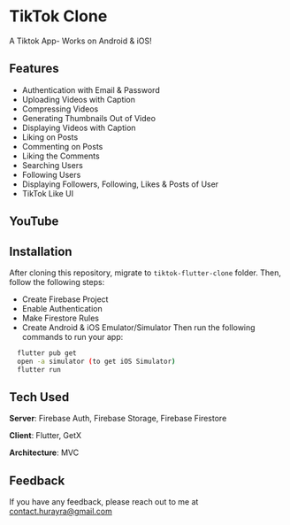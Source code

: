 # TikTok Clone

A Tiktok App- Works on Android & iOS! 

## Features
- Authentication with Email & Password
- Uploading Videos with Caption
- Compressing Videos
- Generating Thumbnails Out of Video
- Displaying Videos with Caption
- Liking on Posts
- Commenting on Posts
- Liking the Comments
- Searching Users
- Following Users
- Displaying Followers, Following, Likes & Posts of User
- TikTok Like UI

## YouTube
<!-- I have created a tutorial based on this, do check it out on my channel [Rivaan Ranawat](https://youtu.be/4E4V9F3cbp4)  -->

<!-- <p align="center"> -->
  <!-- <img width="600" src="https://github.com/RivaanRanawat/tiktok-flutter-clone/blob/master/screenshot.png" alt="Youtube Tutorial Image"> -->
<!-- </p> -->


## Installation
After cloning this repository, migrate to ```tiktok-flutter-clone``` folder. Then, follow the following steps:
- Create Firebase Project
- Enable Authentication
- Make Firestore Rules
- Create Android & iOS Emulator/Simulator
Then run the following commands to run your app:
```bash
  flutter pub get
  open -a simulator (to get iOS Simulator)
  flutter run
```

## Tech Used
**Server**: Firebase Auth, Firebase Storage, Firebase Firestore

**Client**: Flutter, GetX

**Architecture**: MVC
    
## Feedback

If you have any feedback, please reach out to me at contact.hurayra@gmail.com

